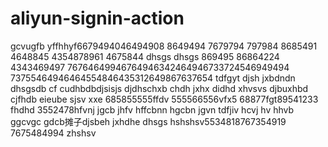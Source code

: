 # aliyun-signin-action
gcvugfb
yffhhyf6679494046494908 8649494 
7679794
797984 8685491 4648845 4354878961
4675844 dhsgs dhsgs
869495 86864224 4343469497 76764649946764946342464946733724546949494
73755464946464554846435312649867637654
tdfgyt djsh
jxbdndn dhsgsdb cf
cudhbdbdjsisjs djdhschxb chdh
jxhx didhd
xhvsvs djbuxhbd cjfhdb eieube sjsv xxe
685855555ffdv
555566556vfx5
68877fgt89541233 fhdhd
3552478hfvnj
jgcb jhfv hffcbnn hgcbn jgvn
tdfjiv hcvj hv hhvb ggcvgc gdcb摊子djsbeh
jxhdhe dhsgs
hshshsv5534818767354919
7675484994 zhshsv